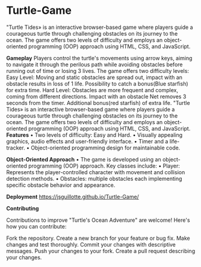 # Turtle-Game
"Turtle Tides» is an interactive browser-based game where players guide a courageous turtle through challenging obstacles on its journey to the ocean. The game offers two levels of difficulty and employs an object-oriented programming (OOP) approach using HTML, CSS, and JavaScript.

**Gameplay**
Players control the turtle's movements using arrow keys, aiming to navigate it through the perilous path while avoiding obstacles before running out of time or losing 3 lives. The game offers two difficulty levels:
		Easy Level: Moving and static obstacles are spread out, impact with an obstacle results in loss of 1 life. Possibility to catch a bonus(Blue starfish) for extra time.
		Hard Level: Obstacles are more frequent and complex, coming from different directions. Impact with an obstacle Net removes 3 seconds from the timer. Additional bonus(red starfish) of extra life.
"Turtle Tides» is an interactive browser-based game where players guide a courageous turtle through challenging obstacles on its journey to the ocean. The game offers two levels of difficulty and employs an object-oriented programming (OOP) approach using HTML, CSS, and JavaScript.
**Features**
	•	Two levels of difficulty: Easy and Hard.
	•	Visually appealing graphics, audio effects and user-friendly interface.
	•	Timer and a life-tracker.
	•	Object-oriented programming design for maintainable code.
 
**Object-Oriented Approach**
	•	The game is developed using an object-oriented programming (OOP) approach. Key classes include:
	•	Player: Represents the player-controlled character with movement and collision detection methods.
	•	Obstacles: multiple obstacles each implementing specific obstacle behavior and appearance.

**Deployment**
  https://jsguillotte.github.io/Turtle-Game/


**Contributing**

Contributions to improve "Turtle's Ocean Adventure" are welcome! Here's how you can contribute:

Fork the repository.
Create a new branch for your feature or bug fix.
Make changes and test thoroughly.
Commit your changes with descriptive messages.
Push your changes to your fork.
Create a pull request describing your changes.

